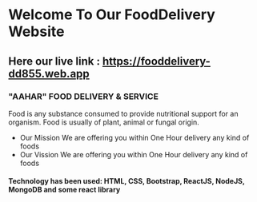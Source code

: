 # Welcome To Our FoodDelivery Website

## Here our live link : https://fooddelivery-dd855.web.app

### "AAHAR" FOOD DELIVERY & SERVICE

Food is any substance consumed to provide nutritional support for an organism.
Food is usually of plant, animal or fungal origin.

- Our Mission
  We are offering you within One Hour delivery
  any kind of foods
- Our Vission
  We are offering you within One Hour delivery
  any kind of foods
  
#### Technology has been used: HTML, CSS, Bootstrap, ReactJS, NodeJS, MongoDB and some react library
